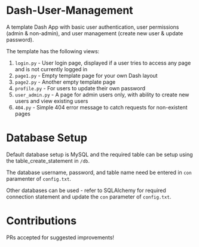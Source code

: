 # Dash-User-Management

A template Dash App with basic user authentication, user permissions (admin & non-admin), and user management (create new user & update password).

The template has the following views:

1. `login.py` - User login page, displayed if a user tries to access any page and is not currently logged in
2. `page1.py` - Empty template page for your own Dash layout
3. `page2.py` - Another empty template page
4. `profile.py` - For users to update their own password
5. `user_admin.py` - A page for admin users only, with ability to create new users and view existing users
6. `404.py` - Simple 404 error message to catch requests for non-existent pages





# Database Setup

Default database setup is MySQL and the required table can be setup using the table_create_statement in `/db`.

The database username, password, and table name need be entered in `con` paramenter of `config.txt`.

Other databases can be used - refer to SQLAlchemy for required connection statement and update the `con` parameter of `config.txt`.


# Contributions

PRs accepted for suggested improvements!

